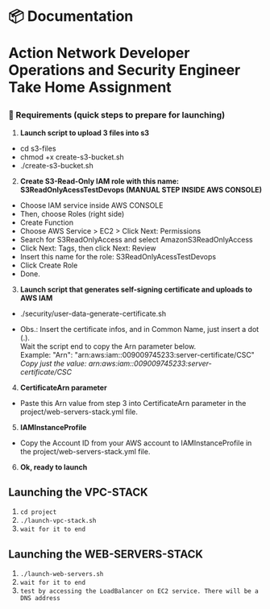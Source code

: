 <h1 align="left">
  📦 Documentation
  <p>Action Network Developer Operations and Security Engineer Take Home Assignment</p>
</h1>

### 🔽 Requirements (quick steps to prepare for launching)

1. **Launch script to upload 3 files into s3**  
- cd s3-files    
- chmod +x create-s3-bucket.sh      
- ./create-s3-bucket.sh    

2. **Create S3-Read-Only IAM role with this name: S3ReadOnlyAcessTestDevops (MANUAL STEP INSIDE AWS CONSOLE)**  
- Choose IAM service inside AWS CONSOLE  
- Then, choose Roles (right side)  
- Create Function  
- Choose AWS Service > EC2 > Click Next: Permissions   
- Search for S3ReadOnlyAccess and select AmazonS3ReadOnlyAccess  
- Click Next: Tags, then click Next: Review   
- Insert this name for the role: S3ReadOnlyAcessTestDevops  
- Click Create Role  
- Done.  

3. **Launch script that generates self-signing certificate and uploads to AWS IAM**

- ./security/user-data-generate-certificate.sh  

- Obs.: Insert the certificate infos, and in Common Name, just insert a dot (.).  
Wait the script end to copy the Arn parameter below.  
  Example: "Arn": "arn:aws:iam::009009745233:server-certificate/CSC"  
*Copy just the value: arn:aws:iam::009009745233:server-certificate/CSC*

4. **CertificateArn parameter**
- Paste this Arn value from step 3 into CertificateArn parameter in the project/web-servers-stack.yml file.  

5. **IAMInstanceProfile**
- Copy the Account ID from your AWS account to IAMInstanceProfile in the project/web-servers-stack.yml file.  

6. **Ok, ready to launch**

## Launching the VPC-STACK

1. ``cd project``
2. ``./launch-vpc-stack.sh``
3. ``wait for it to end``

## Launching the WEB-SERVERS-STACK

1. ``./launch-web-servers.sh``
2. ``wait for it to end``
3. ``test by accessing the LoadBalancer on EC2 service. There will be a DNS address``